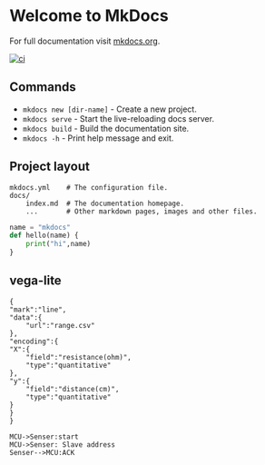 # Welcome to MkDocs

For full documentation visit [mkdocs.org](https://www.mkdocs.org).

[![ci](https://github.com/waseemofficial/documentation1/actions/workflows/ci.yml/badge.svg)][def]

## Commands

* `mkdocs new [dir-name]` - Create a new project.
* `mkdocs serve` - Start the live-reloading docs server.
* `mkdocs build` - Build the documentation site.
* `mkdocs -h` - Print help message and exit.

## Project layout

    mkdocs.yml    # The configuration file.
    docs/
        index.md  # The documentation homepage.
        ...       # Other markdown pages, images and other files.

```py title="name mkdocs"
name = "mkdocs"
def hello(name) {
	print("hi",name)
}
```
## vega-lite

```vega-lite
{
"mark":"line",
"data":{
	"url":"range.csv"
},
"encoding":{
"X":{
	"field":"resistance(ohm)",
	"type":"quantitative"
},
"y":{
	"field":"distance(cm)",
	"type":"quantitative"
}
}
}
```

```sequence {theme="hand"}
MCU->Senser:start
MCU->Senser: Slave address
Senser-->MCU:ACK
```

[def]: https://github.com/waseemofficial/documentation1/actions/workflows/ci.yml